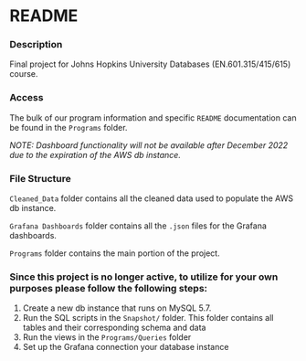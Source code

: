 # README

### Description 
Final project for Johns Hopkins University Databases (EN.601.315/415/615) course. 

### Access
The bulk of our program information and specific `README` documentation can be found in the `Programs` folder.

_NOTE: Dashboard functionality will not be available after December 2022 due to the expiration of the AWS db instance._

### File Structure
`Cleaned_Data` folder contains all the cleaned data used to populate the AWS db instance.

`Grafana Dashboards` folder contains all the `.json` files for the Grafana dashboards.

`Programs` folder contains the main portion of the project. 


### Since this project is no longer active, to utilize for your own purposes please follow the following steps:
1. Create a new db instance that runs on MySQL 5.7.
2. Run the SQL scripts in the `Snapshot/` folder. This folder contains all tables and their corresponding schema and data
3. Run the views in the `Programs/Queries` folder
4. Set up the Grafana connection your database instance